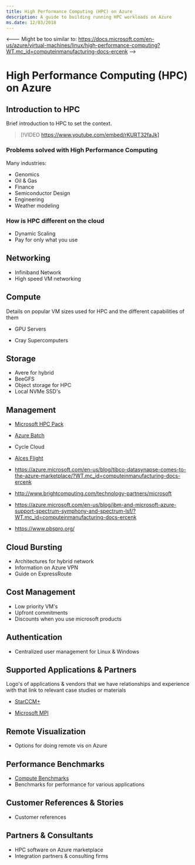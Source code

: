 ```yaml
---
title: High Performance Computing (HPC) on Azure
description: A guide to building running HPC workloads on Azure
ms.date: 12/03/2018
---
```

<---
Might be too similar to: https://docs.microsoft.com/en-us/azure/virtual-machines/linux/high-performance-computing?WT.mc_id=computeinmanufacturing-docs-ercenk
-->

# High Performance Computing (HPC) on Azure

## Introduction to HPC

Brief introduction to HPC to set the context.

> [!VIDEO https://www.youtube.com/embed/rKURT32faJk]

### Problems solved with High Performance Computing

Many industries:

- Genomics
- Oil & Gas
- Finance
- Semiconductor Design
- Engineering
- Weather modeling

### How is HPC different on the cloud

- Dynamic Scaling
- Pay for only what you use

## Networking

- Infiniband Network
- High speed VM networking

## Compute

Details on popular VM sizes used for HPC and the different capabilities of them

- GPU Servers

- Cray Supercomputers

## Storage

- Avere for hybrid
- BeeGFS
- Object storage for HPC
- Local NVMe SSD's

## Management

- [Microsoft HPC Pack](https://docs.microsoft.com/en-us/powershell/high-performance-computing/overview?view=hpc16-ps)
- [Azure Batch](https://docs.microsoft.com/en-us/azure/batch/)
- Cycle Cloud
- [Alces Flight](https://azuremarketplace.microsoft.com/en-us/marketplace/apps/alces-flight-limited.alces-flight-compute-solo?tab=overview%3Fwt.mc_id%3Dcomputeinmanufacturing-docs-ercenk)

- https://azure.microsoft.com/en-us/blog/tibco-datasynapse-comes-to-the-azure-marketplace/?WT.mc_id=computeinmanufacturing-docs-ercenk
- http://www.brightcomputing.com/technology-partners/microsoft
- https://azure.microsoft.com/en-us/blog/ibm-and-microsoft-azure-support-spectrum-symphony-and-spectrum-lsf/?WT.mc_id=computeinmanufacturing-docs-ercenk
- https://www.pbspro.org/

## Cloud Bursting

- Architectures for hybrid network
- Information on Azure VPN
- Guide on ExpressRoute

## Cost Management

- Low priority VM's
- Upfront commitments
- Discounts when you use microsoft products

## Authentication

- Centralized user management for Linux & Windows

## Supported Applications & Partners

Logo's of applications & vendors that we have relationships and experience with that link to relevant case studies or materials
- [StarCCM+](https://azure.microsoft.com/en-us/blog/availability-of-star-ccm-on-microsoft-azure/?WT.mc_id=computeinmanufacturing-docs-ercenk)

- [Microsoft MPI](https://docs.microsoft.com/en-us/message-passing-interface/microsoft-mpi)

## Remote Visualization

- Options for doing remote vis on Azure

## Performance Benchmarks

- [Compute Benchmarks](https://docs.microsoft.com/en-us/azure/virtual-machines/windows/compute-benchmark-scores)
- Benchmarks for performance for various applications

## Customer References & Stories

- Customer references

## Partners & Consultants

- HPC software on Azure marketplace
- Integration partners & consulting firms